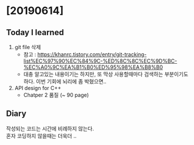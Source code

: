 # [20190614]


## Today I learned
1. git file 삭제
   * 참고 : https://khanrc.tistory.com/entry/git-tracking-list%EC%97%90%EC%84%9C-%ED%8C%8C%EC%9D%BC-%EC%A0%9C%EA%B1%B0%ED%95%98%EA%B8%B0
   * 대충 알고있는 내용이기는 하지만, 또 막상 사용할때마다 검색하는 부분이기도 하다. 이번 기회에 뇌리에 좀 박혔으면..
1. API design for C++
   * Chatper 2 품질 (~ 90 page)
    
## Diary
작성되는 코드는 시간에 비례하지 않는다. <br>
혼자 코딩하지 않을때는 더욱더 .. <br>
